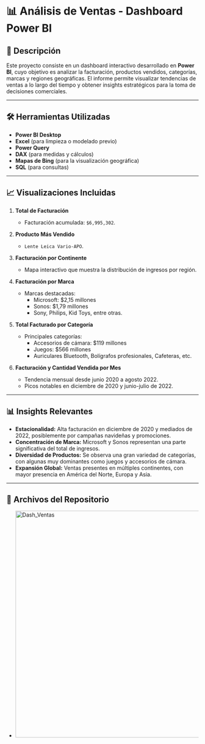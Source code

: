 # 📊 Análisis de Ventas - Dashboard Power BI
## 📝 Descripción

Este proyecto consiste en un dashboard interactivo desarrollado en **Power BI**, cuyo objetivo es analizar la facturación, productos vendidos, categorías, marcas y regiones geográficas. El informe permite visualizar tendencias de ventas a lo largo del tiempo y obtener insights estratégicos para la toma de decisiones comerciales.

---

## 🛠️ Herramientas Utilizadas

- **Power BI Desktop**
- **Excel** (para limpieza o modelado previo)
- **Power Query**
- **DAX** (para medidas y cálculos)
- **Mapas de Bing** (para la visualización geográfica)
- **SQL** (para consultas)

---

## 📈 Visualizaciones Incluidas

1. **Total de Facturación**
   - Facturación acumulada: `$6,995,302`.

2. **Producto Más Vendido**
   - `Lente Leica Vario-APO`.

3. **Facturación por Continente**
   - Mapa interactivo que muestra la distribución de ingresos por región.

4. **Facturación por Marca**
   - Marcas destacadas:
     - Microsoft: $2,15 millones
     - Sonos: $1,79 millones
     - Sony, Philips, Kid Toys, entre otras.

5. **Total Facturado por Categoría**
   - Principales categorías:
     - Accesorios de cámara: $119 millones
     - Juegos: $566 millones
     - Auriculares Bluetooth, Bolígrafos profesionales, Cafeteras, etc.

6. **Facturación y Cantidad Vendida por Mes**
   - Tendencia mensual desde junio 2020 a agosto 2022.
   - Picos notables en diciembre de 2020 y junio-julio de 2022.

---

## 📊 Insights Relevantes

- **Estacionalidad:** Alta facturación en diciembre de 2020 y mediados de 2022, posiblemente por campañas navideñas y promociones.
- **Concentración de Marca:** Microsoft y Sonos representan una parte significativa del total de ingresos.
- **Diversidad de Productos:** Se observa una gran variedad de categorías, con algunas muy dominantes como juegos y accesorios de cámara.
- **Expansión Global:** Ventas presentes en múltiples continentes, con mayor presencia en América del Norte, Europa y Asia.

---

## 📁 Archivos del Repositorio

- <img width="595" alt="Dash_Ventas" src="https://github.com/user-attachments/assets/b4e2e2e9-7b23-4334-a12c-85b440147394" />
